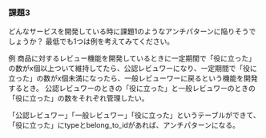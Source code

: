 ### 課題3

どんなサービスを開発している時に課題1のようなアンチパターンに陥りそうでしょうか？
最低でも1つは例を考えてみてください。

例
商品に対するレビュー機能を開発しているときに一定期間で「役に立った」の数がx個以上ついて維持してたら、公認レビュワーになり、一定期間で「役に立った」の数がx個未満になったら、一般レビューワーに戻るという機能を開発するとき。
公認レビュワーのときの「役に立った」と一般レビュワーのときの「役に立った」の数をそれぞれ管理したい。

「公認レビュワー」「一般レビュワー」「役に立った」というテーブルができて、
「役に立った」にtypeとbelong_to_idがあれば、アンチパターンになる。
